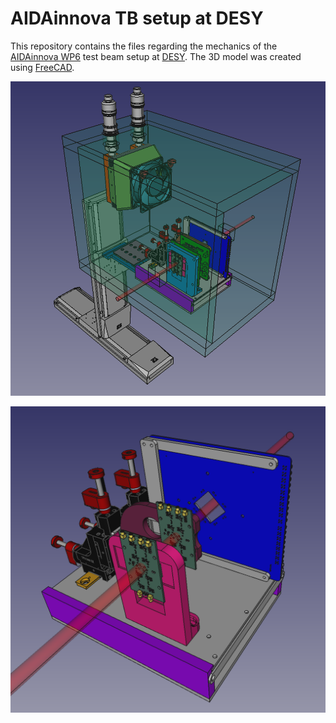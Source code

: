 # AIDAinnova TB setup at DESY

This repository contains the files regarding the mechanics of the [AIDAinnova WP6](https://aidainnova.web.cern.ch/wp6) test beam setup at [DESY](https://www.desy.de/). The 3D model was created using [FreeCAD](https://www.freecad.org/).

![Picture of the complete setup](img/whole_setup.png)

![Picture of the detail of the small mechanics](img/small_mechanics.png)
